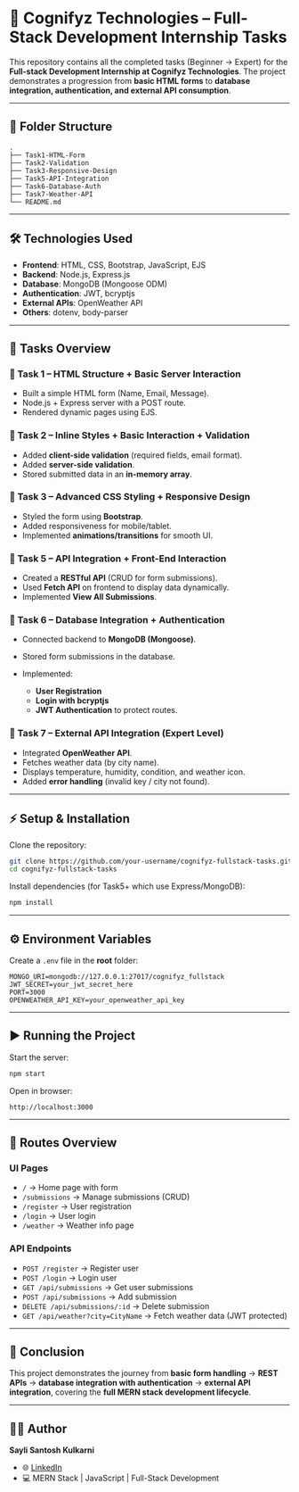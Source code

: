 # 🚀 Cognifyz Technologies – Full-Stack Development Internship Tasks

This repository contains all the completed tasks (Beginner → Expert) for the **Full-stack Development Internship at Cognifyz Technologies**.
The project demonstrates a progression from **basic HTML forms** to **database integration, authentication, and external API consumption**.

---

## 📂 Folder Structure

```
.
├── Task1-HTML-Form
├── Task2-Validation
├── Task3-Responsive-Design
├── Task5-API-Integration
├── Task6-Database-Auth
├── Task7-Weather-API
└── README.md
```

---

## 🛠️ Technologies Used

* **Frontend**: HTML, CSS, Bootstrap, JavaScript, EJS
* **Backend**: Node.js, Express.js
* **Database**: MongoDB (Mongoose ODM)
* **Authentication**: JWT, bcryptjs
* **External APIs**: OpenWeather API
* **Others**: dotenv, body-parser

---

## 📌 Tasks Overview

### 🔹 Task 1 – HTML Structure + Basic Server Interaction

* Built a simple HTML form (Name, Email, Message).
* Node.js + Express server with a POST route.
* Rendered dynamic pages using EJS.

### 🔹 Task 2 – Inline Styles + Basic Interaction + Validation

* Added **client-side validation** (required fields, email format).
* Added **server-side validation**.
* Stored submitted data in an **in-memory array**.

### 🔹 Task 3 – Advanced CSS Styling + Responsive Design

* Styled the form using **Bootstrap**.
* Added responsiveness for mobile/tablet.
* Implemented **animations/transitions** for smooth UI.

### 🔹 Task 5 – API Integration + Front-End Interaction

* Created a **RESTful API** (CRUD for form submissions).
* Used **Fetch API** on frontend to display data dynamically.
* Implemented **View All Submissions**.

### 🔹 Task 6 – Database Integration + Authentication

* Connected backend to **MongoDB (Mongoose)**.
* Stored form submissions in the database.
* Implemented:

  * **User Registration**
  * **Login with bcryptjs**
  * **JWT Authentication** to protect routes.

### 🔹 Task 7 – External API Integration (Expert Level)

* Integrated **OpenWeather API**.
* Fetches weather data (by city name).
* Displays temperature, humidity, condition, and weather icon.
* Added **error handling** (invalid key / city not found).

---

## ⚡ Setup & Installation

Clone the repository:

```bash
git clone https://github.com/your-username/cognifyz-fullstack-tasks.git
cd cognifyz-fullstack-tasks
```

Install dependencies (for Task5+ which use Express/MongoDB):

```bash
npm install
```

---

## ⚙️ Environment Variables

Create a `.env` file in the **root** folder:

```env
MONGO_URI=mongodb://127.0.0.1:27017/cognifyz_fullstack
JWT_SECRET=your_jwt_secret_here
PORT=3000
OPENWEATHER_API_KEY=your_openweather_api_key
```

---

## ▶️ Running the Project

Start the server:

```bash
npm start
```

Open in browser:

```
http://localhost:3000
```

---

## 🔑 Routes Overview

### UI Pages

* `/` → Home page with form
* `/submissions` → Manage submissions (CRUD)
* `/register` → User registration
* `/login` → User login
* `/weather` → Weather info page

### API Endpoints

* `POST /register` → Register user
* `POST /login` → Login user
* `GET /api/submissions` → Get user submissions
* `POST /api/submissions` → Add submission
* `DELETE /api/submissions/:id` → Delete submission
* `GET /api/weather?city=CityName` → Fetch weather data (JWT protected)

---


## 🎯 Conclusion

This project demonstrates the journey from **basic form handling** → **REST APIs** → **database integration with authentication** → **external API integration**, covering the **full MERN stack development lifecycle**.

---

## 👩‍💻 Author

**Sayli Santosh Kulkarni**

* 🌐 [LinkedIn]([https://www.linkedin.com/in/sayli-kulkarni-b73267331/])
* 💻 MERN Stack | JavaScript | Full-Stack Development
